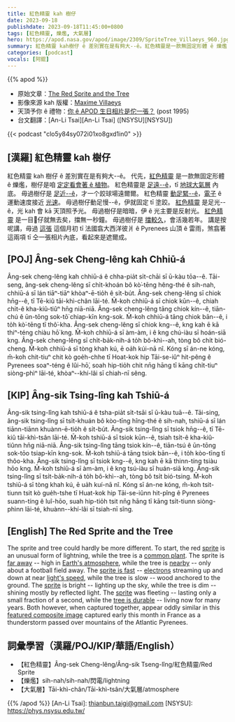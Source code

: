 ```yaml
---
title: 紅色精靈 kah 樹仔
date: 2023-09-18
publishdate: 2023-09-18T11:45:00+0800
tags: [紅色精靈, 爍爁, 大氣層]
hero: https://apod.nasa.gov/apod/image/2309/SpriteTree_Villaeys_960.jpg
summary: 紅色精靈 kah樹仔 ê 差別實在是有夠大--ê。紅色精靈是一款無固定形體 ê 爍爁，樹仔是咱定定看會著 ê 植物。
categories: [podcast]
vocals: [阿錕]
---
```


{{% apod %}}

- 原始文章：[The Red Sprite and the Tree](https://apod.nasa.gov/apod/ap230918.html)
- 影像來源 kah 版權：[Maxime Villaeys](https://www.instagram.com/maximevillaeys/)
- 天頂予你 ê 禮物：[你 ê APOD 生日相片是佗一張？](https://apod.nasa.gov/apod/calendar/allyears.html) (post 1995)
- 台文翻譯：[An-Li Tsai][An-Li Tsai] ([NSYSU][NSYSU])

{{< podcast "clo5y84sy072i01xo8gxd1in0" >}}

## [漢羅] 紅色精靈 kah 樹仔
紅色精靈 kah 樹仔 ê 差別實在是有夠大--ê。
代先，[紅色精靈][sprite 1] 是一款無固定形體 ê 爍爁，樹仔是咱 [定定看會著 ê 植物][common plant]。
紅色精靈是 [足遠--ê][far away]，tī [地球大氣層][Earth's atmosphere] 內底。
毋過樹仔是 [足近--ê][nearby]，才一个跤球場遠爾爾。
紅色精靈 [動足緊--ê][sprite is fast]，[電子][electrons] ê 運動速度接近 [光速][light's speed]。
毋過樹仔動足慢--ê，伊就固定 tī 塗跤。
[紅色精靈][sprite 2] 是足光--ê，光 kah 會 kā 天頂照予光。
毋過樹仔是暗暗，伊 ê 光主要是反射光。
[紅色精靈][sprite 3] 是一目𥍉仔就無去矣，擋無一秒鐘。
毋過樹仔是 [擋較久][tree is durable]，會活幾若年。
講是按呢講，毋過 [這張][featured composite image] 這個月初 tī 法國翕大西洋彼爿 ê Pyrenees 山頂 ê 雷雨，煞翕著這兩項 tī 仝一張相片內底，看起來是遮爾成。

## [POJ] Âng-sek Cheng-lêng kah Chhiū-á
Âng-sek cheng-lêng kah chhiū-á ê chha-pia̍t si̍t-chāi sī ū-kàu tōa--ê.
Tāi-seng, âng-sek cheng-lêng sī chi̍t-khoán bô kò͘-tēng hêng-thé ê sih-nah, chhiū-á sī lán tiāⁿ-tiāⁿ khòaⁿ-ē-tio̍h ê si̍t-bu̍t.
Âng-sek cheng-lêng sī chiok hn̄g--ê, tī Tē-kiû tāi-khì-chân lāi-té.
M̄-koh chhiū-á sī chiok kūn--ê, chiah chi̍t-ê kha-kiû-tiûⁿ hn̄g niā-niā.
Âng-sek cheng-lêng tāng chiok kín--ê, tiān-chú ê ūn-tōng sok-tō͘ chiap-kīn kng-sok.
M̄-koh chhiū-á tāng chiok bān--ê, i to̍h kò͘-tēng tī thô͘-kha.
Âng-sek cheng-lêng sī chiok kng--ê, kng kah ē kā thiⁿ-téng chiàu hō͘ kng.
M̄-koh chhiū-á sī àm-àm, i ê kng chú-iàu sī hoán-siā kng.
Âng-sek cheng-lêng sī chi̍t-ba̍k-nih-á to̍h bô-khì--ah, tòng bô chi̍t bió-cheng.
M̄-koh chhiū-á sī tòng khah kú, ē oa̍h kúi-nā nî.
Kóng sī án-ne kóng, m̄-koh chit-tiuⁿ chit kò goe̍h-chhe tī Hoat-kok hip Tāi-se-iûⁿ hit-pêng ê Pyrenees soaⁿ-téng ê lûi-hō͘, soah hip-tio̍h chit nn̄g hāng tī kāng chi̍t-tiuⁿ siòng-phìⁿ lāi-té, khòaⁿ--khí-lâi sī chiah-nī sêng.

## [KIP] Âng-sik Tsing-lîng kah Tshiū-á
Âng-sik tsing-lîng kah tshiū-á ê tsha-pia̍t si̍t-tsāi sī ū-kàu tuā--ê.
Tāi-sing, âng-sik tsing-lîng sī tsi̍t-khuán bô kòo-tīng hîng-thé ê sih-nah, tshiū-á sī lán tiānn-tiānn khuànn-ē-tio̍h ê si̍t-bu̍t.
Âng-sik tsing-lîng sī tsiok hn̄g--ê, tī Tē-kiû tāi-khì-tsân lāi-té.
M̄-koh tshiū-á sī tsiok kūn--ê, tsiah tsi̍t-ê kha-kiû-tiûnn hn̄g niā-niā.
Âng-sik tsing-lîng tāng tsiok kín--ê, tiān-tsú ê ūn-tōng sok-tōo tsiap-kīn kng-sok.
M̄-koh tshiū-á tāng tsiok bān--ê, i to̍h kòo-tīng tī thôo-kha.
Âng-sik tsing-lîng sī tsiok kng--ê, kng kah ē kā thinn-tíng tsiàu hōo kng.
M̄-koh tshiū-á sī àm-àm, i ê kng tsú-iàu sī huán-siā kng.
Âng-sik tsing-lîng sī tsi̍t-ba̍k-nih-á to̍h bô-khì--ah, tòng bô tsi̍t bió-tsing.
M̄-koh tshiū-á sī tòng khah kú, ē ua̍h kuí-nā nî.
Kóng sī án-ne kóng, m̄-koh tsit-tiunn tsit kò gue̍h-tshe tī Huat-kok hip Tāi-se-iûnn hit-pîng ê Pyrenees suann-tíng ê luî-hōo, suah hip-tio̍h tsit nn̄g hāng tī kāng tsi̍t-tiunn siòng-phìnn lāi-té, khuànn--khí-lâi sī tsiah-nī sîng.

## [English] The Red Sprite and the Tree
The sprite and tree could hardly be more different.
To start, the red [sprite][sprite 1] is an unusual form of lightning, while the tree is a [common plant][common plant].
The sprite is [far away][far away] -- high in [Earth's atmosphere][Earth's atmosphere], while the tree is [nearby][nearby] -- only about a football field away.
The [sprite is fast][sprite is fast] -- [electrons][electrons] streaming up and down at near [light's speed][light's speed], while the tree is slow -- wood anchored to the ground.
The [sprite][sprite 2] is bright -- lighting up the sky, while the tree is dim -- shining mostly by reflected light.
The [sprite][sprite 3] was fleeting -- lasting only a small fraction of a second, while the [tree is durable][tree is durable] -- living now for many years.
Both however, when captured together, appear oddly similar in this [featured composite image][featured composite image] captured early this month in France as a thunderstorm passed over mountains of the Atlantic Pyrenees.

## 詞彙學習（漢羅/POJ/KIP/華語/English）
- 【紅色精靈】Âng-sek Cheng-lêng/Âng-sik Tseng-lîng/紅色精靈/Red Sprite
- 【爍爁】sih-nah/sih-nah/閃電/lightning
- 【大氣層】Tāi-khì-chân/Tāi-khì-tsân/大氣層/atmosphere

{{% /apod %}}
[An-Li Tsai]: thianbun.taigi@gmail.com
[NSYSU]: https://phys.nsysu.edu.tw/

[copyright]: https://apod.nasa.gov/apod/fap/lib/about_apod.html#srapply
[License]: https://creativecommons.org/licenses/by/2.0/

[sprite 1]:https://en.wikipedia.org/wiki/Sprite_(lightning)
[common plant]:https://www.poetryfoundation.org/poetrymagazine/poems/12744/trees
[far away]:https://diaryofdennis.files.wordpress.com/2019/08/shy-cat-wants-me-to-keep-distance.jpg
[Earth's atmosphere]:https://www.nasa.gov/image-feature/upper-atmosphere-phenomena-caused-by-thunderstorms/
[nearby]:https://www.petmoo.com/wp-content/uploads/toptengamaimages/how-to-select-the-right-pet-camera/latest-pet-camera-features.jpg
[sprite is fast]:https://apod.nasa.gov/apod/ap210104.html
[electrons]:https://www.aps.org/publications/apsnews/200010/history.cfm
[light's speed]:https://en.wikipedia.org/wiki/Speed_of_light
[sprite 2]:https://apod.nasa.gov/apod/ap210330.html
[sprite 3]:https://svs.gsfc.nasa.gov/11059
[tree is durable]:https://onetreeplanted.org/blogs/stories/oldest-tallest-biggest-trees
[featured composite image]:https://www.instagram.com/p/CwzJQ8ANidq/
